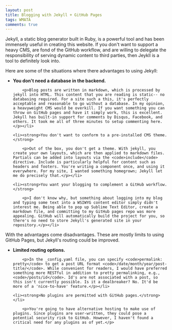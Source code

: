 ```yaml
---
layout: post
title: Blogging with Jekyll + GitHub Pages
tags: WMATA
comments: true
---
```


Jekyll, a static blog generator built in Ruby, is a powerful tool and has been immensely useful in creating this website. If you don't want to support a heavy CMS, are fond of the GitHub workflow, and are willing to delegate the responsibility of serving dynamic content to third parties, then Jeykll is a tool to definitely look into.

<!-- more -->

Here are some of the situations where there advantages to using Jekyll:

<ul>
	<li><strong>You don't need a database in the backend.</strong>

		<p>Blog posts are written in markdown, which is processed by jekyll into HTML. This content that you are reading is static-- no databasing required. For a site such a this, it's perfectly acceptable and reasonable to go without a database. In my opinion, a heavyweight CMS would be overkill. If you want something you can throw on GitHub pages and have it simply work, this is excellent. Jekyll has built-in support for comments by Disqus, Facebook, and others. It took me all of three minutes to setup commenting here.</p></li>

	<li><strong>You don't want to conform to a pre-installed CMS theme.</strong>

		<p>Out of the box, you don't get a theme. With jekyll, you create your own layouts, which are then applied to markdown files. Partials can be added into layouts via the <code>include</code> directive. Include is particularly helpful for content such as headers and footers. You're writing a component once, and using it everywhere. For my site, I wanted something homegrown; Jekyll let me do precisely that.</p></li>

	<li><strong>You want your blogging to complement a GitHub workflow.</strong>

		<p>I don't know why, but something about logging into my blog and typing some text into a WSIWYG content editor simply didn't interest me. Being able to pop up Sublime Text Editor, create a markdown file, and committing to my GitHub pages repo was more appealing. GitHub will automatically build the project for you, so there's no need to store Jekyll's generated site in your repository.</p></li>

</ul>

With the advantages come disadvantages. These are mostly limits to using GitHub Pages, but Jekyll's routing could be improved.

<ul>
	<li><strong>Limited routing options.</strong>

		<p>In the _config.yaml file, you can specify <code>permalink: pretty</code> to get a post URL format <code>/date/month/year/post-title/</code>. While convenient for readers, I would have preferred something more RESTful in addition to pretty permalinking, e.g., <code>/posts/id</code>. Id's are not associated with a post, so this isn't currently possible. Is it a dealbreaker? No. It'd be more of a 'nice-to-have' feature.</p></li>

	<li><strong>No plugins are permitted with GitHub pages.</strong></li>

		<p>You're going to have alternative hosting to make use of plugins. Since plugins are user-written, they could pose a potential security risk to GitHub. However, I haven't found a critical need for any plugins as of yet.</p>

</ul>